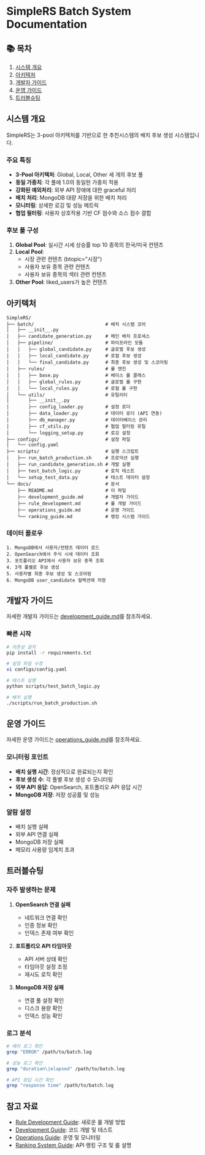 # SimpleRS Batch System Documentation

## 📚 목차

1. [시스템 개요](#시스템-개요)
2. [아키텍처](#아키텍처)
3. [개발자 가이드](#개발자-가이드)
4. [운영 가이드](#운영-가이드)
5. [트러블슈팅](#트러블슈팅)

## 시스템 개요

SimpleRS는 3-pool 아키텍처를 기반으로 한 추천시스템의 배치 후보 생성 시스템입니다.

### 주요 특징

- **3-Pool 아키텍처**: Global, Local, Other 세 개의 후보 풀
- **동일 가중치**: 각 풀에 1.0의 동일한 가중치 적용
- **강화된 예외처리**: 외부 API 장애에 대한 graceful 처리
- **배치 처리**: MongoDB 대량 저장을 위한 배치 처리
- **모니터링**: 상세한 로깅 및 성능 메트릭
- **협업 필터링**: 사용자 상호작용 기반 CF 점수와 소스 점수 결합

### 후보 풀 구성

1. **Global Pool**: 실시간 시세 상승률 top 10 종목의 한국/미국 컨텐츠
2. **Local Pool**: 
   - 시장 관련 컨텐츠 (btopic="시장")
   - 사용자 보유 종목 관련 컨텐츠
   - 사용자 보유 종목의 섹터 관련 컨텐츠
3. **Other Pool**: liked_users가 높은 컨텐츠

## 아키텍처

```
SimpleRS/
├── batch/                          # 배치 시스템 코어
│   ├── __init__.py
│   ├── candidate_generation.py     # 메인 배치 프로세스
│   ├── pipeline/                   # 파이프라인 모듈
│   │   ├── global_candidate.py     # 글로벌 후보 생성
│   │   ├── local_candidate.py      # 로컬 후보 생성
│   │   └── final_candidate.py      # 최종 후보 생성 및 스코어링
│   ├── rules/                      # 룰 엔진
│   │   ├── base.py                 # 베이스 룰 클래스
│   │   ├── global_rules.py         # 글로벌 룰 구현
│   │   └── local_rules.py          # 로컬 룰 구현
│   └── utils/                      # 유틸리티
│       ├── __init__.py
│       ├── config_loader.py        # 설정 로더
│       ├── data_loader.py          # 데이터 로더 (API 연동)
│       ├── db_manager.py           # 데이터베이스 관리
│       ├── cf_utils.py             # 협업 필터링 유틸
│       └── logging_setup.py        # 로깅 설정
├── configs/                        # 설정 파일
│   └── config.yaml
├── scripts/                        # 실행 스크립트
│   ├── run_batch_production.sh     # 프로덕션 실행
│   ├── run_candidate_generation.sh # 개발 실행
│   ├── test_batch_logic.py         # 로직 테스트
│   └── setup_test_data.py          # 테스트 데이터 설정
└── docs/                           # 문서
    ├── README.md                   # 이 파일
    ├── development_guide.md        # 개발자 가이드
    ├── rule_development.md         # 룰 개발 가이드
    ├── operations_guide.md         # 운영 가이드
    └── ranking_guide.md            # 랭킹 시스템 가이드
```

### 데이터 플로우

```
1. MongoDB에서 사용자/컨텐츠 데이터 로드
2. OpenSearch에서 주식 시세 데이터 조회
3. 포트폴리오 API에서 사용자 보유 종목 조회
4. 3개 풀별로 후보 생성
5. 사용자별 최종 후보 생성 및 스코어링
6. MongoDB user_candidate 컬렉션에 저장
```

## 개발자 가이드

자세한 개발자 가이드는 [development_guide.md](development_guide.md)를 참조하세요.

### 빠른 시작

```bash
# 의존성 설치
pip install -r requirements.txt

# 설정 파일 수정
vi configs/config.yaml

# 테스트 실행
python scripts/test_batch_logic.py

# 배치 실행
./scripts/run_batch_production.sh
```

## 운영 가이드

자세한 운영 가이드는 [operations_guide.md](operations_guide.md)를 참조하세요.

### 모니터링 포인트

- **배치 실행 시간**: 정상적으로 완료되는지 확인
- **후보 생성 수**: 각 풀별 후보 생성 수 모니터링
- **외부 API 응답**: OpenSearch, 포트폴리오 API 응답 시간
- **MongoDB 저장**: 저장 성공률 및 성능

### 알람 설정

- 배치 실행 실패
- 외부 API 연결 실패
- MongoDB 저장 실패
- 메모리 사용량 임계치 초과

## 트러블슈팅

### 자주 발생하는 문제

1. **OpenSearch 연결 실패**
   - 네트워크 연결 확인
   - 인증 정보 확인
   - 인덱스 존재 여부 확인

2. **포트폴리오 API 타임아웃**
   - API 서버 상태 확인
   - 타임아웃 설정 조정
   - 재시도 로직 확인

3. **MongoDB 저장 실패**
   - 연결 풀 설정 확인
   - 디스크 용량 확인
   - 인덱스 성능 확인

### 로그 분석

```bash
# 에러 로그 확인
grep "ERROR" /path/to/batch.log

# 성능 로그 확인
grep "duration\|elapsed" /path/to/batch.log

# API 응답 시간 확인
grep "response time" /path/to/batch.log
```

## 참고 자료

- [Rule Development Guide](rule_development.md): 새로운 룰 개발 방법
- [Development Guide](development_guide.md): 코드 개발 및 테스트
- [Operations Guide](operations_guide.md): 운영 및 모니터링
- [Ranking System Guide](ranking_guide.md): API 랭킹 구조 및 룰 설명